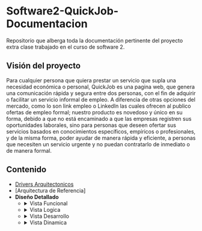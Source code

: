 # Software2-QuickJob-Documentacion

Repositorio que alberga toda la documentación pertinente del proyecto extra clase trabajado en el curso de software 2.

## Visión del proyecto

Para cualquier persona que quiera prestar un servicio que supla una necesidad económica o personal, QuickJob es una pagina web, que genera una comunicación rápida y segura entre dos personas, con el fin de adquirir o facilitar un servicio informal de empleo. A diferencia de otras opciones del mercado, como lo son link empleo o LinkedIn las cuales ofrecen al publico ofertas de empleo formal; nuestro producto es novedoso y único en su forma, debido a que no está encaminado a que las empresas registren sus oportunidades laborales, sino para personas que deseen ofertar sus servicios basados en conocimientos específicos, empíricos o profesionales, y de la misma forma, poder ayudar de manera rápida y eficiente, a personas que necesiten un servicio urgente y no puedan contratarlo de inmediato o de manera formal.

## Contenido

- [Drivers Arquitectonicos](https://github.com/F3liP3L/Software2-QuickJob-Documentacion/blob/main/resources/drivers-arquitectonicos/drivers-arquitectonicos.md)
- [Arquitectura de Referencia]
- **Diseño Detallado**
    - <details>
        <summary>Vista Funcional</summary>
          <ol>
          <li><a href="https://github.com/F3liP3L/Software2-QuickJob-Documentacion/blob/main/resources/vista-funcional/modelo-dominio.md" target="_blank">Modelo de Dominio</a></li>
          <li><a href="https://github.com/F3liP3L/Software2-QuickJob-Documentacion/blob/main/resources/vista-funcional/event-storming.md" target="_blank">Event Storming</a></li>
          </ol>
      </details>
    - <details>
        <summary>Vista Logica</summary>
        <ol>
        <li><a href="https://github.com/F3liP3L/Software2-QuickJob-Documentacion/blob/main/resources/vista-procesos/diagrama-clases.md" target="_blank">Diagrama de Clases</a></li><br>
        <li><a href="" target="_blank" >Diagramas de Bases de Datos</a></li>
        </ol>
      </details>
    - <details>
        <summary>Vista Desarrollo</summary>
          <ol>
          <li><a href="https://github.com/F3liP3L/Software2-QuickJob-Documentacion/blob/main/resources/vista-desarrollo/diagrama-componentes.md" target="_blank">Diagrama de Componentes</a></li>
          <li><a href="">Diagrama de Paquetes</a></li>
          </ol>
      </details>
    - <details>
        <summary>Vista Dinamica</summary>
          <ol>
          <li><a href="" target="_blank">Diagrama de Casos de Uso</a></li>
          </ol>
      </details>
